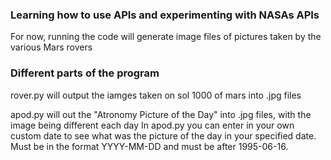 ### Learning how to use APIs and experimenting with NASAs APIs ###
For now, running the code will generate image files of pictures taken by the various Mars rovers

### Different parts of the program ###
rover.py will output the iamges taken on sol 1000 of mars into .jpg files

apod.py will out the "Atronomy Picture of the Day" into .jpg files, with the image being different each day
In apod.py you can enter in your own custom date to see what was the picture of the day in your specified date. Must be in the format YYYY-MM-DD and must be after 1995-06-16.
